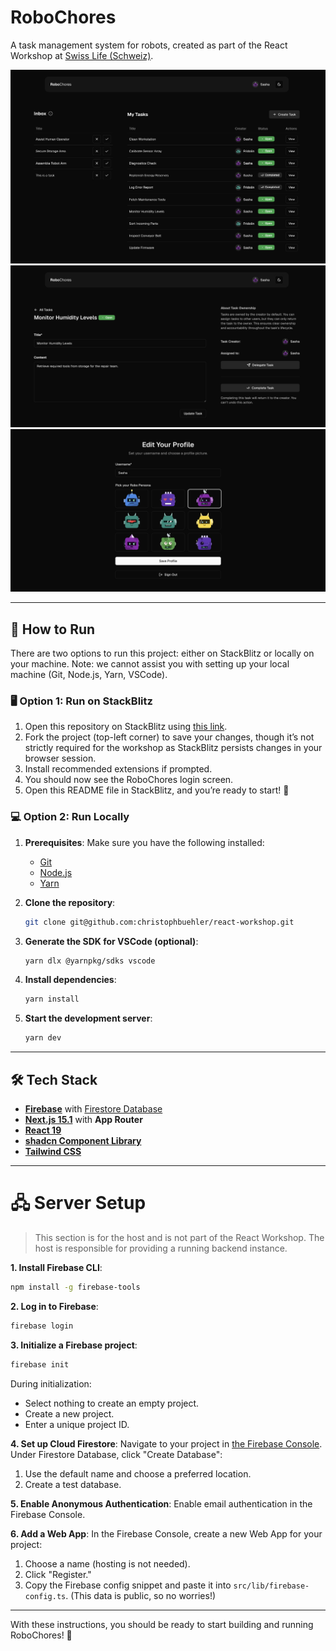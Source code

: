 # RoboChores

A task management system for robots, created as part of the React Workshop at [Swiss Life (Schweiz)](https://www.swisslife.ch/).

![Preview](preview-0.png)
![Preview](preview-1.png)
![Preview](preview-2.png)

---

## 🚀 How to Run

There are two options to run this project: either on StackBlitz or locally on your machine. Note: we cannot assist you with setting up your local machine (Git, Node.js, Yarn, VSCode).

### 🖥️ Option 1: Run on StackBlitz

1. Open this repository on StackBlitz using [this link](https://stackblitz.com/~/github.com/christophbuehler/react-workshop).
2. Fork the project (top-left corner) to save your changes, though it’s not strictly required for the workshop as StackBlitz persists changes in your browser session.
3. Install recommended extensions if prompted.
4. You should now see the RoboChores login screen.
5. Open this README file in StackBlitz, and you’re ready to start! 🎉

### 💻 Option 2: Run Locally

1. **Prerequisites**: Make sure you have the following installed:
   - [Git](https://git-scm.com/)
   - [Node.js](https://nodejs.org/)
   - [Yarn](https://yarnpkg.com/)

2. **Clone the repository**:
   ```bash
   git clone git@github.com:christophbuehler/react-workshop.git
   ```

3. **Generate the SDK for VSCode (optional)**:
   ```bash
   yarn dlx @yarnpkg/sdks vscode
   ```

4. **Install dependencies**:
   ```bash
   yarn install
   ```

5. **Start the development server**:
   ```bash
   yarn dev
   ```

---

## 🛠️ Tech Stack

- [**Firebase**](https://firebase.google.com/) with [Firestore Database](https://firebase.google.com/products/firestore)
- [**Next.js 15.1**](https://nextjs.org/docs) with **App Router**
- [**React 19**](https://react.dev/)
- [**shadcn Component Library**](https://ui.shadcn.com/)
- [**Tailwind CSS**](https://tailwindcss.com/)

---

# 🖧 Server Setup

> This section is for the host and is not part of the React Workshop. The host is responsible for providing a running backend instance.

**1. Install Firebase CLI**:
   ```bash
   npm install -g firebase-tools
   ```

**2. Log in to Firebase**:
   ```bash
   firebase login
   ```

**3. Initialize a Firebase project**:
   ```bash
   firebase init
   ```

   During initialization:
   - Select nothing to create an empty project.
   - Create a new project.
   - Enter a unique project ID.

**4. Set up Cloud Firestore**:
   Navigate to your project in [the Firebase Console](https://console.firebase.google.com/). Under Firestore Database, click "Create Database":
   1. Use the default name and choose a preferred location.
   2. Create a test database.

**5. Enable Anonymous Authentication**:
   Enable email authentication in the Firebase Console.

**6. Add a Web App**:
   In the Firebase Console, create a new Web App for your project:
   1. Choose a name (hosting is not needed).
   2. Click "Register."
   3. Copy the Firebase config snippet and paste it into `src/lib/firebase-config.ts`. (This data is public, so no worries!)

---

With these instructions, you should be ready to start building and running RoboChores! 🚀
